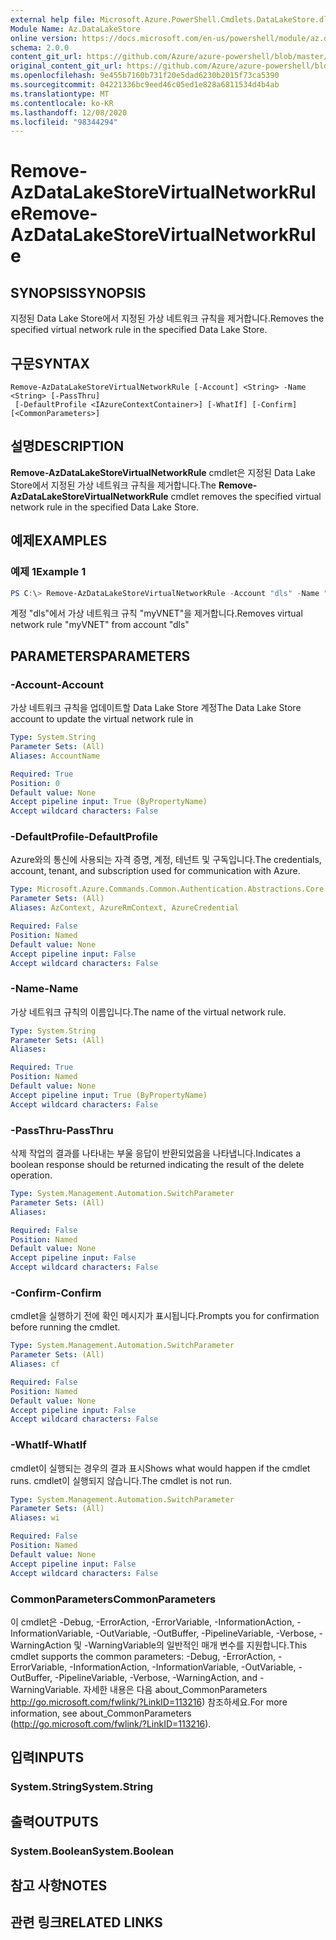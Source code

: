 ```yaml
---
external help file: Microsoft.Azure.PowerShell.Cmdlets.DataLakeStore.dll-Help.xml
Module Name: Az.DataLakeStore
online version: https://docs.microsoft.com/en-us/powershell/module/az.datalakestore/remove-azdatalakestorevirtualnetworkrule
schema: 2.0.0
content_git_url: https://github.com/Azure/azure-powershell/blob/master/src/DataLakeStore/DataLakeStore/help/Remove-AzDataLakeStoreVirtualNetworkRule.md
original_content_git_url: https://github.com/Azure/azure-powershell/blob/master/src/DataLakeStore/DataLakeStore/help/Remove-AzDataLakeStoreVirtualNetworkRule.md
ms.openlocfilehash: 9e455b7160b731f20e5dad6230b2015f73ca5390
ms.sourcegitcommit: 04221336bc9eed46c05ed1e828a6811534d4b4ab
ms.translationtype: MT
ms.contentlocale: ko-KR
ms.lasthandoff: 12/08/2020
ms.locfileid: "98344294"
---
```

# <span data-ttu-id="99893-101">Remove-AzDataLakeStoreVirtualNetworkRule</span><span class="sxs-lookup"><span data-stu-id="99893-101">Remove-AzDataLakeStoreVirtualNetworkRule</span></span>

## <span data-ttu-id="99893-102">SYNOPSIS</span><span class="sxs-lookup"><span data-stu-id="99893-102">SYNOPSIS</span></span>
<span data-ttu-id="99893-103">지정된 Data Lake Store에서 지정된 가상 네트워크 규칙을 제거합니다.</span><span class="sxs-lookup"><span data-stu-id="99893-103">Removes the specified virtual network rule in the specified Data Lake Store.</span></span>

## <span data-ttu-id="99893-104">구문</span><span class="sxs-lookup"><span data-stu-id="99893-104">SYNTAX</span></span>

```
Remove-AzDataLakeStoreVirtualNetworkRule [-Account] <String> -Name <String> [-PassThru]
 [-DefaultProfile <IAzureContextContainer>] [-WhatIf] [-Confirm] [<CommonParameters>]
```

## <span data-ttu-id="99893-105">설명</span><span class="sxs-lookup"><span data-stu-id="99893-105">DESCRIPTION</span></span>
<span data-ttu-id="99893-106">**Remove-AzDataLakeStoreVirtualNetworkRule** cmdlet은 지정된 Data Lake Store에서 지정된 가상 네트워크 규칙을 제거합니다.</span><span class="sxs-lookup"><span data-stu-id="99893-106">The **Remove-AzDataLakeStoreVirtualNetworkRule** cmdlet removes the specified virtual network rule in the specified Data Lake Store.</span></span>

## <span data-ttu-id="99893-107">예제</span><span class="sxs-lookup"><span data-stu-id="99893-107">EXAMPLES</span></span>

### <span data-ttu-id="99893-108">예제 1</span><span class="sxs-lookup"><span data-stu-id="99893-108">Example 1</span></span>
```powershell
PS C:\> Remove-AzDataLakeStoreVirtualNetworkRule -Account "dls" -Name "myVNET"
```

<span data-ttu-id="99893-109">계정 "dls"에서 가상 네트워크 규칙 "myVNET"을 제거합니다.</span><span class="sxs-lookup"><span data-stu-id="99893-109">Removes virtual network rule "myVNET" from account "dls"</span></span>

## <span data-ttu-id="99893-110">PARAMETERS</span><span class="sxs-lookup"><span data-stu-id="99893-110">PARAMETERS</span></span>

### <span data-ttu-id="99893-111">-Account</span><span class="sxs-lookup"><span data-stu-id="99893-111">-Account</span></span>
<span data-ttu-id="99893-112">가상 네트워크 규칙을 업데이트할 Data Lake Store 계정</span><span class="sxs-lookup"><span data-stu-id="99893-112">The Data Lake Store account to update the virtual network rule in</span></span>

```yaml
Type: System.String
Parameter Sets: (All)
Aliases: AccountName

Required: True
Position: 0
Default value: None
Accept pipeline input: True (ByPropertyName)
Accept wildcard characters: False
```

### <span data-ttu-id="99893-113">-DefaultProfile</span><span class="sxs-lookup"><span data-stu-id="99893-113">-DefaultProfile</span></span>
<span data-ttu-id="99893-114">Azure와의 통신에 사용되는 자격 증명, 계정, 테넌트 및 구독입니다.</span><span class="sxs-lookup"><span data-stu-id="99893-114">The credentials, account, tenant, and subscription used for communication with Azure.</span></span>

```yaml
Type: Microsoft.Azure.Commands.Common.Authentication.Abstractions.Core.IAzureContextContainer
Parameter Sets: (All)
Aliases: AzContext, AzureRmContext, AzureCredential

Required: False
Position: Named
Default value: None
Accept pipeline input: False
Accept wildcard characters: False
```

### <span data-ttu-id="99893-115">-Name</span><span class="sxs-lookup"><span data-stu-id="99893-115">-Name</span></span>
<span data-ttu-id="99893-116">가상 네트워크 규칙의 이름입니다.</span><span class="sxs-lookup"><span data-stu-id="99893-116">The name of the virtual network rule.</span></span>

```yaml
Type: System.String
Parameter Sets: (All)
Aliases:

Required: True
Position: Named
Default value: None
Accept pipeline input: True (ByPropertyName)
Accept wildcard characters: False
```

### <span data-ttu-id="99893-117">-PassThru</span><span class="sxs-lookup"><span data-stu-id="99893-117">-PassThru</span></span>
<span data-ttu-id="99893-118">삭제 작업의 결과를 나타내는 부울 응답이 반환되었음을 나타냅니다.</span><span class="sxs-lookup"><span data-stu-id="99893-118">Indicates a boolean response should be returned indicating the result of the delete operation.</span></span>

```yaml
Type: System.Management.Automation.SwitchParameter
Parameter Sets: (All)
Aliases:

Required: False
Position: Named
Default value: None
Accept pipeline input: False
Accept wildcard characters: False
```

### <span data-ttu-id="99893-119">-Confirm</span><span class="sxs-lookup"><span data-stu-id="99893-119">-Confirm</span></span>
<span data-ttu-id="99893-120">cmdlet을 실행하기 전에 확인 메시지가 표시됩니다.</span><span class="sxs-lookup"><span data-stu-id="99893-120">Prompts you for confirmation before running the cmdlet.</span></span>

```yaml
Type: System.Management.Automation.SwitchParameter
Parameter Sets: (All)
Aliases: cf

Required: False
Position: Named
Default value: None
Accept pipeline input: False
Accept wildcard characters: False
```

### <span data-ttu-id="99893-121">-WhatIf</span><span class="sxs-lookup"><span data-stu-id="99893-121">-WhatIf</span></span>
<span data-ttu-id="99893-122">cmdlet이 실행되는 경우의 결과 표시</span><span class="sxs-lookup"><span data-stu-id="99893-122">Shows what would happen if the cmdlet runs.</span></span>
<span data-ttu-id="99893-123">cmdlet이 실행되지 않습니다.</span><span class="sxs-lookup"><span data-stu-id="99893-123">The cmdlet is not run.</span></span>

```yaml
Type: System.Management.Automation.SwitchParameter
Parameter Sets: (All)
Aliases: wi

Required: False
Position: Named
Default value: None
Accept pipeline input: False
Accept wildcard characters: False
```

### <span data-ttu-id="99893-124">CommonParameters</span><span class="sxs-lookup"><span data-stu-id="99893-124">CommonParameters</span></span>
<span data-ttu-id="99893-125">이 cmdlet은 -Debug, -ErrorAction, -ErrorVariable, -InformationAction, -InformationVariable, -OutVariable, -OutBuffer, -PipelineVariable, -Verbose, -WarningAction 및 -WarningVariable의 일반적인 매개 변수를 지원합니다.</span><span class="sxs-lookup"><span data-stu-id="99893-125">This cmdlet supports the common parameters: -Debug, -ErrorAction, -ErrorVariable, -InformationAction, -InformationVariable, -OutVariable, -OutBuffer, -PipelineVariable, -Verbose, -WarningAction, and -WarningVariable.</span></span> <span data-ttu-id="99893-126">자세한 내용은 다음 about_CommonParameters http://go.microsoft.com/fwlink/?LinkID=113216) 참조하세요.</span><span class="sxs-lookup"><span data-stu-id="99893-126">For more information, see about_CommonParameters (http://go.microsoft.com/fwlink/?LinkID=113216).</span></span>

## <span data-ttu-id="99893-127">입력</span><span class="sxs-lookup"><span data-stu-id="99893-127">INPUTS</span></span>

### <span data-ttu-id="99893-128">System.String</span><span class="sxs-lookup"><span data-stu-id="99893-128">System.String</span></span>

## <span data-ttu-id="99893-129">출력</span><span class="sxs-lookup"><span data-stu-id="99893-129">OUTPUTS</span></span>

### <span data-ttu-id="99893-130">System.Boolean</span><span class="sxs-lookup"><span data-stu-id="99893-130">System.Boolean</span></span>

## <span data-ttu-id="99893-131">참고 사항</span><span class="sxs-lookup"><span data-stu-id="99893-131">NOTES</span></span>

## <span data-ttu-id="99893-132">관련 링크</span><span class="sxs-lookup"><span data-stu-id="99893-132">RELATED LINKS</span></span>
